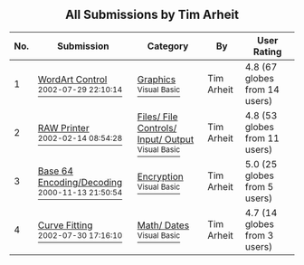 ﻿<div align="center">

## All Submissions by Tim Arheit

</div>

No.  | Submission | Category | By   | User Rating
---- | ---------- | -------- | ---- | -----------
1 | [WordArt Control<br /><sup>2002-07-29 22:10:14</sup>](https://github.com/Planet-Source-Code/tim-arheit-wordart-control__1-37388) | [Graphics<br /><sup>Visual Basic</sup>](../ByCategory/graphics__1-46.md) | Tim Arheit | 4.8 (67 globes from 14 users)
2 | [RAW Printer<br /><sup>2002-02-14 08:54:28</sup>](https://github.com/Planet-Source-Code/tim-arheit-raw-printer__1-37411) | [Files/ File Controls/ Input/ Output<br /><sup>Visual Basic</sup>](../ByCategory/files-file-controls-input-output__1-3.md) | Tim Arheit | 4.8 (53 globes from 11 users)
3 | [Base 64 Encoding/Decoding<br /><sup>2000-11-13 21:50:54</sup>](https://github.com/Planet-Source-Code/tim-arheit-base-64-encoding-decoding__1-37414) | [Encryption<br /><sup>Visual Basic</sup>](../ByCategory/encryption__1-48.md) | Tim Arheit | 5.0 (25 globes from 5 users)
4 | [Curve Fitting<br /><sup>2002-07-30 17:16:10</sup>](https://github.com/Planet-Source-Code/tim-arheit-curve-fitting__1-37415) | [Math/ Dates<br /><sup>Visual Basic</sup>](../ByCategory/math-dates__1-37.md) | Tim Arheit | 4.7 (14 globes from 3 users)
